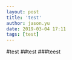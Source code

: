 ```yaml
---
layout: post
title: 'test'
author: jason.yu
date: 2019-03-04 17:11
tags: [test]
---
```


#test
##test
###teest
